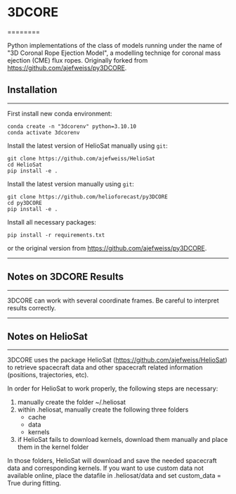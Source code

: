 # 3DCORE
========

Python implementations of the class of models running under the name of "3D Coronal Rope Ejection Model", a modelling techniqe for coronal mass ejection (CME) flux ropes. Originally forked from https://github.com/ajefweiss/py3DCORE.

## Installation
------------
First install new conda environment:

    conda create -n "3dcorenv" python=3.10.10
    conda activate 3dcorenv
    
Install the latest version of HelioSat manually using `git`:

    git clone https://github.com/ajefweiss/HelioSat
    cd HelioSat
    pip install -e .
    
Install the latest version manually using `git`:

    git clone https://github.com/helioforecast/py3DCORE
    cd py3DCORE
    pip install -e .
    
Install all necessary packages:
    
    pip install -r requirements.txt
    

or the original version from https://github.com/ajefweiss/py3DCORE.

------------

## Notes on 3DCORE Results
------------

3DCORE can work with several coordinate frames. Be careful to interpret results correctly.

------------

## Notes on HelioSat
------------

3DCORE uses the package HelioSat (https://github.com/ajefweiss/HelioSat) to retrieve spacecraft data and other spacecraft related information (positions, trajectories, etc). 

In order for HelioSat to work properly, the following steps are necessary:

1. manually create the folder ~/.heliosat 
2. within .heliosat, manually create the following three folders
    - cache
    - data
    - kernels
3. if HelioSat fails to download kernels, download them manually and place them in the kernel folder

In those folders, HelioSat will download and save the needed spacecraft data and corresponding kernels. 
If you want to use custom data not available online, place the datafile in .heliosat/data and set custom_data = True during fitting.